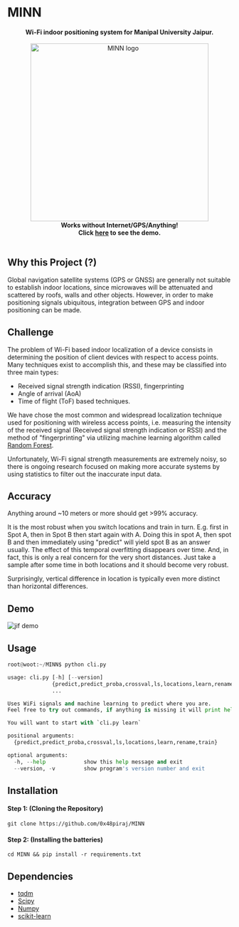 # MINN

<p align="center">
<b>Wi-Fi indoor positioning system for Manipal University Jaipur.</b><br><br>
    <img alt="MINN logo" src="https://logo-to-go-here.png" width="400"><br>
<b>Works without Internet/GPS/Anything!<br>
  Click <a href="#Demo">here</a> to see the demo.<br><br></b>
</p>

## Why this Project (?)

Global navigation satellite systems (GPS or GNSS) are generally not suitable to establish indoor locations, since microwaves will be attenuated and scattered by roofs, walls and other objects. However, in order to make positioning signals ubiquitous, integration between GPS and indoor positioning can be made.

## Challenge

The problem of Wi-Fi based indoor localization of a device consists in determining the position of client devices with respect to access points. Many techniques exist to accomplish this, and these may be classified into three main types:

- Received signal strength indication (RSSI), fingerprinting
- Angle of arrival (AoA)
- Time of flight (ToF) based techniques.

We have chose the most common and widespread localization technique used for positioning with wireless access points, i.e. measuring the intensity of the received signal (Received signal strength indication or RSSI) and the method of "fingerprinting" via utilizing machine learning algorithm called [Random Forest](https://en.wikipedia.org/wiki/Random_forest).

Unfortunately, Wi-Fi signal strength measurements are extremely noisy, so there is ongoing research focused on making more accurate systems by using statistics to filter out the inaccurate input data.

## Accuracy

Anything around ~10 meters or more should get >99% accuracy.

It is the most robust when you switch locations and train in turn. E.g. first in Spot A, then in Spot B then start again with A. Doing this in spot A, then spot B and then immediately using "predict" will yield spot B as an answer usually. The effect of this temporal overfitting disappears over time. And, in fact, this is only a real concern for the very short distances. Just take a sample after some time in both locations and it should become very robust.

Surprisingly, vertical difference in location is typically even more distinct than horizontal differences.

## Demo

![jif demo](https://jif.gif)

## Usage

```python
root@woot:~/MINN$ python cli.py

usage: cli.py [-h] [--version]
              {predict,predict_proba,crossval,ls,locations,learn,rename,train}
              ...

Uses WiFi signals and machine learning to predict where you are.
Feel free to try out commands, if anything is missing it will print help.

You will want to start with `cli.py learn`

positional arguments:
  {predict,predict_proba,crossval,ls,locations,learn,rename,train}

optional arguments:
  -h, --help            show this help message and exit
  --version, -v         show program's version number and exit
```

## Installation

#### Step 1: (Cloning the Repository)

```
git clone https://github.com/0x48piraj/MINN
```

#### Step 2: (Installing the batteries)
```
cd MINN && pip install -r requirements.txt
```

## Dependencies

- [tqdm](https://github.com/tqdm/tqdm)
- [Scipy](https://github.com/scipy/scipy/)
- [Numpy](https://github.com/numpy/numpy)
- [scikit-learn](https://github.com/scikit-learn/scikit-learn)


